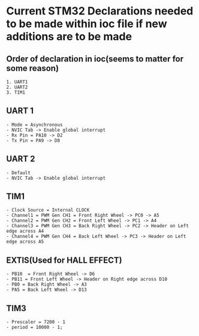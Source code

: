 # Current STM32 Declarations needed to be made within ioc file if new additions are to be made

## Order of declaration in ioc(seems to matter for some reason)
    1. UART1
    2. UART2
    3. TIM1

## UART 1
    - Mode = Asynchronous
    - NVIC Tab -> Enable global interrupt
    - Rx Pin = PA10 -> D2
    - Tx Pin = PA9 -> D8

## UART 2
    - Default
    - NVIC Tab -> Enable global interrupt

## TIM1
    - Clock Source = Internal CLOCK
    - Channel1 = PWM Gen CH1 = Front Right Wheel -> PC0 -> A5
    - Channel2 = PWM Gen CH2 = Front Left Wheel -> PC1 -> A4
    - Channel3 = PWM Gen CH3 = Back Right Wheel -> PC2 -> Header on Left edge across A4
    - Channel4 = PWM Gen CH4 = Back Left Wheel -> PC3 -> Header on Left edge across A5

## EXTIS(Used for HALL EFFECT)
    - PB10  = Front Right Wheel -> D6
    - PB11 = Front Left Wheel -> Header on Right edge across D10
    - PB0 = Back Right Wheel -> A3
    - PA5 = Back Left Wheel -> D13

## TIM3
    - Prescaler = 7200 - 1
    - period = 10000 - 1;